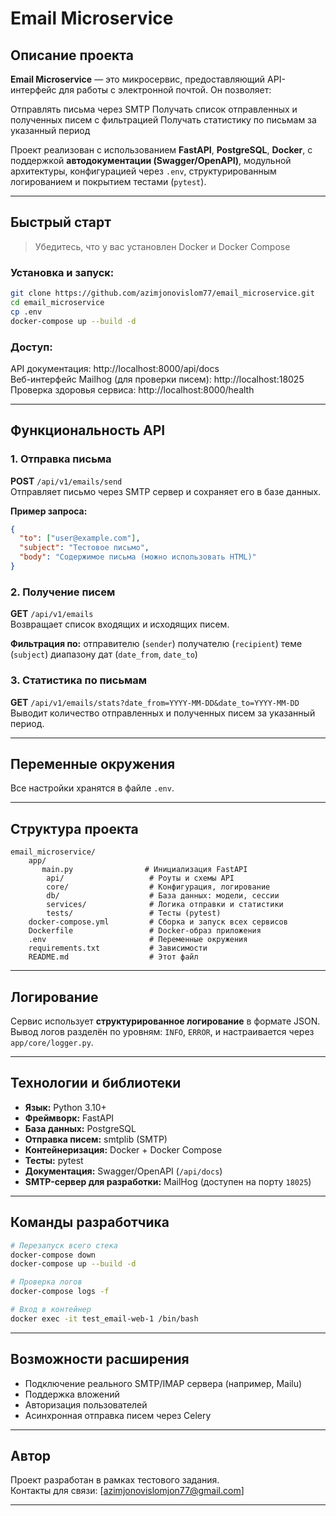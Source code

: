 # Email Microservice

## Описание проекта

**Email Microservice** — это микросервис, предоставляющий API-интерфейс для работы с электронной почтой. Он позволяет:

Отправлять письма через SMTP
Получать список отправленных и полученных писем с фильтрацией
Получать статистику по письмам за указанный период

Проект реализован с использованием **FastAPI**, **PostgreSQL**, **Docker**, с поддержкой **автодокументации (Swagger/OpenAPI)**, модульной архитектуры, конфигурацией через `.env`, структурированным логированием и покрытием тестами (`pytest`).

---

## Быстрый старт

> Убедитесь, что у вас установлен Docker и Docker Compose

### Установка и запуск:

```bash
git clone https://github.com/azimjonovislom77/email_microservice.git
cd email_microservice
cp .env
docker-compose up --build -d
```

### Доступ:

API документация: http://localhost:8000/api/docs  
Веб-интерфейс Mailhog (для проверки писем): http://localhost:18025  
Проверка здоровья сервиса: http://localhost:8000/health  

---

## Функциональность API

### 1. Отправка письма

**POST** `/api/v1/emails/send`  
Отправляет письмо через SMTP сервер и сохраняет его в базе данных.

**Пример запроса:**
```json
{
  "to": ["user@example.com"],
  "subject": "Тестовое письмо",
  "body": "Содержимое письма (можно использовать HTML)"
}
```

### 2. Получение писем

**GET** `/api/v1/emails`  
Возвращает список входящих и исходящих писем.

**Фильтрация по:**
отправителю (`sender`)
получателю (`recipient`)
теме (`subject`)
диапазону дат (`date_from`, `date_to`)

### 3. Статистика по письмам

**GET** `/api/v1/emails/stats?date_from=YYYY-MM-DD&date_to=YYYY-MM-DD`  
Выводит количество отправленных и полученных писем за указанный период.

---

## Переменные окружения

Все настройки хранятся в файле `.env`.

---

## Структура проекта

```
email_microservice/
    app/
       main.py                # Инициализация FastAPI
        api/                   # Роуты и схемы API
        core/                  # Конфигурация, логирование
        db/                    # База данных: модели, сессии
        services/              # Логика отправки и статистики
        tests/                 # Тесты (pytest)
    docker-compose.yml         # Сборка и запуск всех сервисов
    Dockerfile                 # Docker-образ приложения
    .env                       # Переменные окружения
    requirements.txt           # Зависимости
    README.md                  # Этот файл
```

---


## Логирование

Сервис использует **структурированное логирование** в формате JSON.  
Вывод логов разделён по уровням: `INFO`, `ERROR`, и настраивается через `app/core/logger.py`.

---

## Технологии и библиотеки

- **Язык:** Python 3.10+
- **Фреймворк:** FastAPI
- **База данных:** PostgreSQL
- **Отправка писем:** smtplib (SMTP)
- **Контейнеризация:** Docker + Docker Compose
- **Тесты:** pytest
- **Документация:** Swagger/OpenAPI (`/api/docs`)
- **SMTP-сервер для разработки:** MailHog (доступен на порту `18025`)

---

## Команды разработчика

```bash
# Перезапуск всего стека
docker-compose down
docker-compose up --build -d

# Проверка логов
docker-compose logs -f

# Вход в контейнер
docker exec -it test_email-web-1 /bin/bash
```

---

## Возможности расширения

- Подключение реального SMTP/IMAP сервера (например, Mailu)
- Поддержка вложений
- Авторизация пользователей
- Асинхронная отправка писем через Celery

---

## Автор

Проект разработан в рамках тестового задания.  
Контакты для связи: [azimjonovislomjon77@gmail.com]

---

